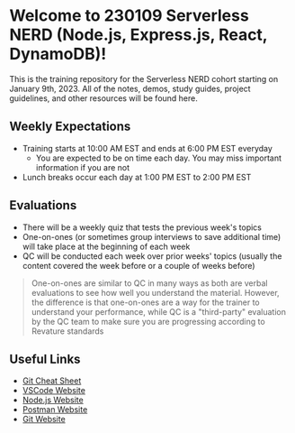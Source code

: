 # Welcome to 230109 Serverless NERD (Node.js, Express.js, React, DynamoDB)!
This is the training repository for the Serverless NERD cohort starting on January 9th, 2023. All of the notes, demos, study guides, project guidelines, and other resources will be found here.

## Weekly Expectations
* Training starts at 10:00 AM EST and ends at 6:00 PM EST everyday
    - You are expected to be on time each day. You may miss important information if you are not
* Lunch breaks occur each day at 1:00 PM EST to 2:00 PM EST

## Evaluations
* There will be a weekly quiz that tests the previous week's topics
* One-on-ones (or sometimes group interviews to save additional time) will take place at the beginning of each week
* QC will be conducted each week over prior weeks' topics (usually the content covered the week before or a couple of weeks before)

> One-on-ones are similar to QC in many ways as both are verbal evaluations to see how well you understand the material. However, the difference is that one-on-ones are a way for the trainer to understand your performance, while QC is a "third-party" evaluation by the QC team to make sure you are progressing according to Revature standards

## Useful Links
* [Git Cheat Sheet](https://i.redd.it/8341g68g1v7y.png)
* [VSCode Website](https://code.visualstudio.com/)
* [Node.js Website](https://nodejs.org/en/)
* [Postman Website](https://www.postman.com/downloads/)
* [Git Website](https://git-scm.com/downloads)
